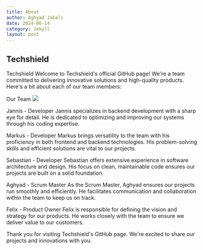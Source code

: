 ```yaml
---
title: About
author: Aghyad Jabali
date: 2024-06-14
category: Jekyll
layout: post
---
```





## Techshield

Techshield
Welcome to Techshield's official GitHub page! We're a team committed to delivering innovative solutions and high-quality products. Here's a bit about each of our team members:

Our Team
<img src="[https://i.pinimg.com/originals/eb/68/2a/eb682acad8f78afb9b0060455d409c2f.jpg](https://i.pinimg.com/originals/7b/a7/89/7ba789a8319206a696ce5eaeee5abdc6.png)" />



Jannis - Developer
Jannis specializes in backend development with a sharp eye for detail. He is dedicated to optimizing and improving our systems through his coding expertise.

Markus - Developer
Markus brings versatility to the team with his proficiency in both frontend and backend technologies. His problem-solving skills and efficient solutions are vital to our projects.

Sebastian - Developer
Sebastian offers extensive experience in software architecture and design. His focus on clean, maintainable code ensures our projects are built on a solid foundation.

Aghyad - Scrum Master
As the Scrum Master, Aghyad ensures our projects run smoothly and efficiently. He facilitates communication and collaboration within the team to keep us on track.

Felix - Product Owner
Felix is responsible for defining the vision and strategy for our products. He works closely with the team to ensure we deliver value to our customers.

Thank you for visiting Techshield's GitHub page. We're excited to share our projects and innovations with you.
